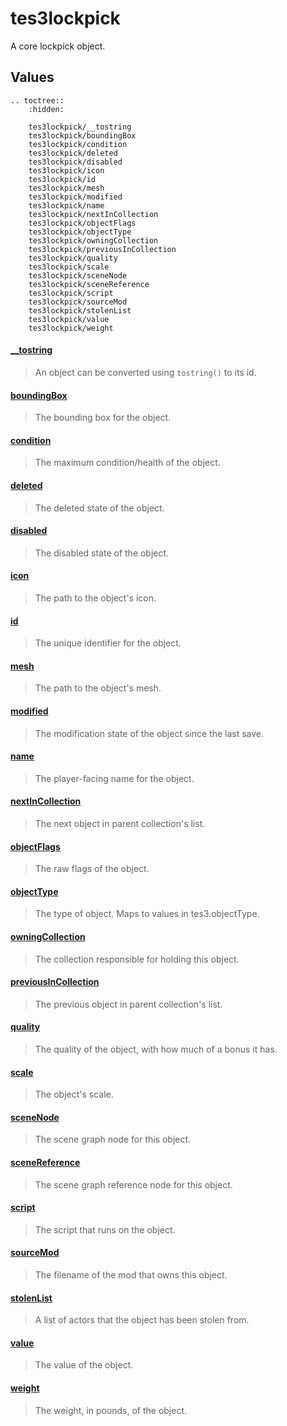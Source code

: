 # tes3lockpick

A core lockpick object.

## Values

```eval_rst
.. toctree::
    :hidden:

    tes3lockpick/__tostring
    tes3lockpick/boundingBox
    tes3lockpick/condition
    tes3lockpick/deleted
    tes3lockpick/disabled
    tes3lockpick/icon
    tes3lockpick/id
    tes3lockpick/mesh
    tes3lockpick/modified
    tes3lockpick/name
    tes3lockpick/nextInCollection
    tes3lockpick/objectFlags
    tes3lockpick/objectType
    tes3lockpick/owningCollection
    tes3lockpick/previousInCollection
    tes3lockpick/quality
    tes3lockpick/scale
    tes3lockpick/sceneNode
    tes3lockpick/sceneReference
    tes3lockpick/script
    tes3lockpick/sourceMod
    tes3lockpick/stolenList
    tes3lockpick/value
    tes3lockpick/weight
```

#### [__tostring](tes3lockpick/__tostring.md)

> An object can be converted using ``tostring()`` to its id.

#### [boundingBox](tes3lockpick/boundingBox.md)

> The bounding box for the object.

#### [condition](tes3lockpick/condition.md)

> The maximum condition/health of the object.

#### [deleted](tes3lockpick/deleted.md)

> The deleted state of the object.

#### [disabled](tes3lockpick/disabled.md)

> The disabled state of the object.

#### [icon](tes3lockpick/icon.md)

> The path to the object's icon.

#### [id](tes3lockpick/id.md)

> The unique identifier for the object.

#### [mesh](tes3lockpick/mesh.md)

> The path to the object's mesh.

#### [modified](tes3lockpick/modified.md)

> The modification state of the object since the last save.

#### [name](tes3lockpick/name.md)

> The player-facing name for the object.

#### [nextInCollection](tes3lockpick/nextInCollection.md)

> The next object in parent collection's list.

#### [objectFlags](tes3lockpick/objectFlags.md)

> The raw flags of the object.

#### [objectType](tes3lockpick/objectType.md)

> The type of object. Maps to values in tes3.objectType.

#### [owningCollection](tes3lockpick/owningCollection.md)

> The collection responsible for holding this object.

#### [previousInCollection](tes3lockpick/previousInCollection.md)

> The previous object in parent collection's list.

#### [quality](tes3lockpick/quality.md)

> The quality of the object, with how much of a bonus it has.

#### [scale](tes3lockpick/scale.md)

> The object's scale.

#### [sceneNode](tes3lockpick/sceneNode.md)

> The scene graph node for this object.

#### [sceneReference](tes3lockpick/sceneReference.md)

> The scene graph reference node for this object.

#### [script](tes3lockpick/script.md)

> The script that runs on the object.

#### [sourceMod](tes3lockpick/sourceMod.md)

> The filename of the mod that owns this object.

#### [stolenList](tes3lockpick/stolenList.md)

> A list of actors that the object has been stolen from.

#### [value](tes3lockpick/value.md)

> The value of the object.

#### [weight](tes3lockpick/weight.md)

> The weight, in pounds, of the object.
